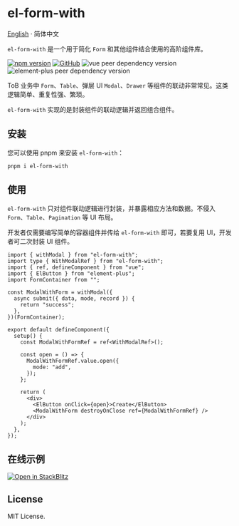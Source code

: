 # el-form-with

[English](./README.md) · 简体中文

<div align="left">

`el-form-with` 是一个用于简化 `Form` 和其他组件结合使用的高阶组件库。

[![npm version](https://img.shields.io/npm/v/el-form-with?style=flat-square)](https://www.npmjs.com/package/el-form-with)
[![GitHub](https://img.shields.io/github/license/binghuis/el-form-with.svg?style=flat-square)](https://github.com/binghuis/el-form-with/blob/main/LICENSE)
![vue peer dependency version](https://img.shields.io/npm/dependency-version/el-form-with/peer/vue?style=flat-square)
![element-plus peer dependency version](https://img.shields.io/npm/dependency-version/el-form-with/peer/element-plus?style=flat-square)

</div>

ToB 业务中 `Form`、`Table`、弹层 UI `Modal`、`Drawer` 等组件的联动非常常见。这类逻辑简单、重复性强、繁琐。

`el-form-with` 实现的是封装组件的联动逻辑并返回组合组件。

## 安装

您可以使用 pnpm 来安装 `el-form-with`：

`pnpm i el-form-with`

## 使用

`el-form-with` 只对组件联动逻辑进行封装，并暴露相应方法和数据。不侵入 `Form`、`Table`、`Pagination` 等 UI 布局。

开发者仅需要编写简单的容器组件并传给 `el-form-with` 即可，若要复用 UI，开发者可二次封装 UI 组件。

```tsx
import { withModal } from "el-form-with";
import type { WithModalRef } from "el-form-with";
import { ref, defineComponent } from "vue";
import { ElButton } from "element-plus";
import FormContainer from "";

const ModalWithForm = withModal({
  async submit({ data, mode, record }) {
    return "success";
  },
})(FormContainer);

export default defineComponent({
  setup() {
    const ModalWithFormRef = ref<WithModalRef>();

    const open = () => {
      ModalWithFormRef.value.open({
        mode: "add",
      });
    };

    return (
      <div>
        <ElButton onClick={open}>Create</ElButton>
        <ModalWithForm destroyOnClose ref={ModalWithFormRef} />
      </div>
    );
  },
});
```

## 在线示例

[![Open in StackBlitz](https://developer.stackblitz.com/img/open_in_stackblitz_small.svg)](https://stackblitz.com/github/binghuis/el-form-with/tree/main/samples/basic)

## License

MIT License.
